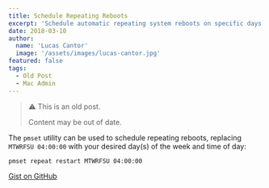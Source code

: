 ```yaml
---
title: Schedule Repeating Reboots
excerpt: 'Schedule automatic repeating system reboots on specific days and times using the pmset utility.'
date: 2018-03-10
author:
  name: 'Lucas Cantor'
  image: '/assets/images/lucas-cantor.jpg'
featured: false
tags:
  - Old Post
  - Mac Admin
---
```


> ⚠️ This is an old post.
>
> Content may be out of date.

The `pmset` utility can be used to schedule repeating reboots, replacing `MTWRFSU 04:00:00` with your desired day(s) of the week and time of day:

```bash
pmset repeat restart MTWRFSU 04:00:00
```

[Gist on GitHub](https://gist.github.com/lucascantor/a93f60eef9ee71bddb529af072d47b10)

